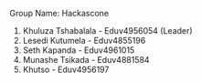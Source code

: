 Group Name: Hackascone
1. Khuluza Tshabalala - Eduv4956054 (Leader)
2. Lesedi Kutumela - Eduv4855196
3. Seth Kapanda - Eduv4961015
4. Munashe Tsikada - Eduv4881584
5. Khutso  - Eduv4956197
